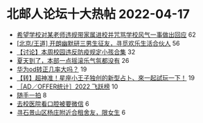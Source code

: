 # 北邮人论坛十大热帖 2022-04-17

- [希望学校对某老师违规带家属进校并咒骂学校风气一事做出回应](https://bbs.byr.cn/article/Talking/6336431) 62
- [[北京/王道] 开朗幽默研三男生征友，寻觅欢乐生活合伙人](https://bbs.byr.cn/article/Friends/2022074) 56
- [【讨论】本周校园违反防疫规定小孩合集](https://bbs.byr.cn/article/Picture/3317601) 32
- [夏天到了，本部一点摇滚乐气氛都没有](https://bbs.byr.cn/article/Guitar/154270) 26
- [华为od转正几率大吗？](https://bbs.byr.cn/article/Job/2161618) 19
- [【转】超神准！星座小王子独创的新型占卜、來一起試玩一下！](https://bbs.byr.cn/article/Constellations/326533) 19
- [［AD／OFFER统计］2022 飞跃榜](https://bbs.byr.cn/article/GoAbroad/384698) 10
- [随手一拍](https://bbs.byr.cn/article/Photo/272566) 8
- [去校医院看口腔被要微信](https://bbs.byr.cn/article/Health/228503) 6
- [寻石景山区杨庄附近合租舍友，限女生](https://bbs.byr.cn/article/WorkLife/1184649) 6


